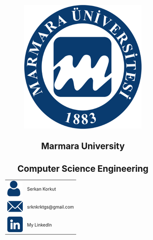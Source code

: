 <div align="center">
    <a href="https://www.marmara.edu.tr" target="blank"><img align="center" alt="Discord" src="/icons/Marun_logo1.png" height="400"/></a>
    
  <br>
    
# **Marmara University**
# **Computer Science Engineering**   

<table align="center">
  <tr>
    <td><a href="https://github.com/serkankorkut17/"><img src="/icons/user.png" width="50"></a></td>
    <td>Serkan Korkut</td>
  </tr>
  <tr>
    <td><a href="mailto:srknkrktgs@gmail.com"><img src="/icons/email.png" width="50"></a></td>
    <td>srknkrktgs@gmail.com</td>
  </tr>
  <tr>
    <td><a href="https://www.linkedin.com/in/serkankorkut17/"><img src="/icons/linkedin.png" width="50"></a></a></td>
    <td>My LinkedIn</td>
  </tr>
</table>

</div>

<!--
<div>
        <div><img src="/icons/user.png" width="50"><a href="https://github.com/serkankorkut17/" style= "color:red">Serkan Korkut</a></div>
        <div><img src="/icons/email.png" width="50"><a href="srknkrktgs@gmail.com">srknkrktgs@gmail.com</a></div>
        <div><img src="/icons/linkedin.png" width="50"><a href="https://www.linkedin.com/in/serkankorkut17/">LinkedIn</a></div>
</div>

<div>
    <div><a href="https://github.com/serkankorkut17/"><img src="/icons/user.png" width="50"></a><span>Serkan Korkut</span></div>
    <div><a href="mailto:srknkrktgs@gmail.com"><img src="/icons/email.png" width="50"></a><span>srknkrktgs@gmail.com</span></div>
    <div><a href="https://www.linkedin.com/in/serkankorkut17/"><img src="/icons/linkedin.png" width="50"></a><span>My LinkedIn</span></div>
</div>
-->

